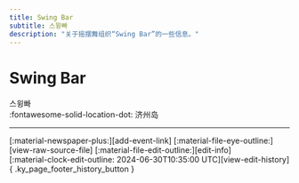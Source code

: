 ```yaml
---
title: Swing Bar
subtitle: 스윙빠
description: "关于摇摆舞组织“Swing Bar”的一些信息。"
---
```


# Swing Bar

스윙빠  
:fontawesome-solid-location-dot: 济州岛  


---

<div class="ky_page_footer" markdown>
<div class="ky_page_footer_trailing" markdown="span">
[:material-newspaper-plus:][add-event-link]
[:material-file-eye-outline:][view-raw-source-file]
[:material-file-edit-outline:][edit-info]
</div>
<div class="ky_page_footer_leading" markdown="span">
[:material-clock-edit-outline: 2024-06-30T10:35:00 UTC][view-edit-history]{ .ky_page_footer_history_button }
</div>
</div>

[add-event-link]: https://github.com/swingdance/events/issues/new?assignees=&labels=add+event&projects=&template=02-add_entity.yml&title=Add%20Event%3A%20ko_KR%20%E2%80%A2%20%3CName%3E&region=ko_KR&province=Jeju&city=Jeju&org_id=swing-bar "添加活动"
[view-raw-source-file]: https://github.com/swingdance/orgs/blob/main/ko_KR/swing-bar.json "查看原始源文件"
[edit-info]: https://github.com/swingdance/orgs/issues/new?assignees=&labels=update+org&projects=&template=03-update_entity.yml&title=Update%20Org%3A%20ko_KR%20%E2%80%A2%20Swing%20Bar&region=ko_KR&id=swing-bar&name=Swing%20Bar "编辑信息"

[view-edit-history]: https://github.com/swingdance/orgs/commits/main/ko_KR/swing-bar.json "查看编辑历史"
